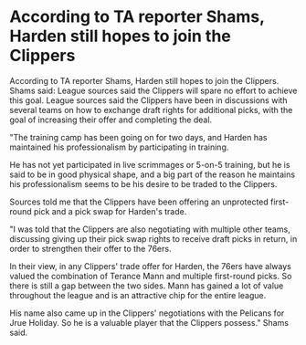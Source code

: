 # According to TA reporter Shams, Harden still hopes to join the Clippers 
 According to TA reporter Shams, Harden still hopes to join the Clippers. Shams said: League sources said the Clippers will spare no effort to achieve this goal. League sources said the Clippers have been in discussions with several teams on how to exchange draft rights for additional picks, with the goal of increasing their offer and completing the deal.

"The training camp has been going on for two days, and Harden has maintained his professionalism by participating in training.

He has not yet participated in live scrimmages or 5-on-5 training, but he is said to be in good physical shape, and a big part of the reason he maintains his professionalism seems to be his desire to be traded to the Clippers.

Sources told me that the Clippers have been offering an unprotected first-round pick and a pick swap for Harden's trade.

"I was told that the Clippers are also negotiating with multiple other teams, discussing giving up their pick swap rights to receive draft picks in return, in order to strengthen their offer to the 76ers.

In their view, in any Clippers' trade offer for Harden, the 76ers have always valued the combination of Terance Mann and multiple first-round picks. So there is still a gap between the two sides. Mann has gained a lot of value throughout the league and is an attractive chip for the entire league.

His name also came up in the Clippers' negotiations with the Pelicans for Jrue Holiday. So he is a valuable player that the Clippers possess." Shams said.